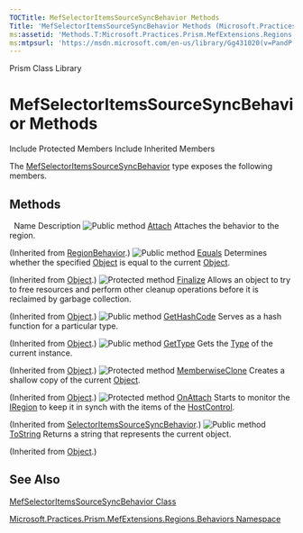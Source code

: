 ```yaml
---
TOCTitle: MefSelectorItemsSourceSyncBehavior Methods
Title: 'MefSelectorItemsSourceSyncBehavior Methods (Microsoft.Practices.Prism.MefExtensions.Regions.Behaviors)'
ms:assetid: 'Methods.T:Microsoft.Practices.Prism.MefExtensions.Regions.Behaviors.MefSelectorItemsSourceSyncBehavior'
ms:mtpsurl: 'https://msdn.microsoft.com/en-us/library/Gg431020(v=PandP.50)'
---
```


Prism Class Library

MefSelectorItemsSourceSyncBehavior Methods
==========================================

Include Protected Members
Include Inherited Members

The [MefSelectorItemsSourceSyncBehavior](https://msdn.microsoft.com/t:microsoft.practices.prism.mefextensions.regions.behaviors.mefselectoritemssourcesyncbehavior) type exposes the following members.

Methods
-------

<span id="methodTableToggle"></span>
 
Name
Description
![](https://msdn.microsoft.com/en-us/Gg431020.pubmethod(en-us,PandP.50).gif "Public method")
[Attach](https://msdn.microsoft.com/m:microsoft.practices.prism.regions.regionbehavior.attach)
Attaches the behavior to the region.

(Inherited from [RegionBehavior](https://msdn.microsoft.com/t:microsoft.practices.prism.regions.regionbehavior).)
![](https://msdn.microsoft.com/en-us/Gg431020.pubmethod(en-us,PandP.50).gif "Public method")
[Equals](http://msdn2.microsoft.com/en-us/library/bsc2ak47)
Determines whether the specified [Object](http://msdn2.microsoft.com/en-us/library/e5kfa45b) is equal to the current [Object](http://msdn2.microsoft.com/en-us/library/e5kfa45b).

(Inherited from [Object](http://msdn2.microsoft.com/en-us/library/e5kfa45b).)
![](https://msdn.microsoft.com/en-us/Gg431020.protmethod(en-us,PandP.50).gif "Protected method")
[Finalize](http://msdn2.microsoft.com/en-us/library/4k87zsw7)
Allows an object to try to free resources and perform other cleanup operations before it is reclaimed by garbage collection.

(Inherited from [Object](http://msdn2.microsoft.com/en-us/library/e5kfa45b).)
![](https://msdn.microsoft.com/en-us/Gg431020.pubmethod(en-us,PandP.50).gif "Public method")
[GetHashCode](http://msdn2.microsoft.com/en-us/library/zdee4b3y)
Serves as a hash function for a particular type.

(Inherited from [Object](http://msdn2.microsoft.com/en-us/library/e5kfa45b).)
![](https://msdn.microsoft.com/en-us/Gg431020.pubmethod(en-us,PandP.50).gif "Public method")
[GetType](http://msdn2.microsoft.com/en-us/library/dfwy45w9)
Gets the [Type](http://msdn2.microsoft.com/en-us/library/42892f65) of the current instance.

(Inherited from [Object](http://msdn2.microsoft.com/en-us/library/e5kfa45b).)
![](https://msdn.microsoft.com/en-us/Gg431020.protmethod(en-us,PandP.50).gif "Protected method")
[MemberwiseClone](http://msdn2.microsoft.com/en-us/library/57ctke0a)
Creates a shallow copy of the current [Object](http://msdn2.microsoft.com/en-us/library/e5kfa45b).

(Inherited from [Object](http://msdn2.microsoft.com/en-us/library/e5kfa45b).)
![](https://msdn.microsoft.com/en-us/Gg431020.protmethod(en-us,PandP.50).gif "Protected method")
[OnAttach](https://msdn.microsoft.com/m:microsoft.practices.prism.regions.behaviors.selectoritemssourcesyncbehavior.onattach)
Starts to monitor the [IRegion](https://msdn.microsoft.com/t:microsoft.practices.prism.regions.iregion) to keep it in synch with the items of the [HostControl](https://msdn.microsoft.com/p:microsoft.practices.prism.regions.behaviors.selectoritemssourcesyncbehavior.hostcontrol).

(Inherited from [SelectorItemsSourceSyncBehavior](https://msdn.microsoft.com/t:microsoft.practices.prism.regions.behaviors.selectoritemssourcesyncbehavior).)
![](https://msdn.microsoft.com/en-us/Gg431020.pubmethod(en-us,PandP.50).gif "Public method")
[ToString](http://msdn2.microsoft.com/en-us/library/7bxwbwt2)
Returns a string that represents the current object.

(Inherited from [Object](http://msdn2.microsoft.com/en-us/library/e5kfa45b).)

See Also
--------

<span id="seeAlsoToggle"></span>
[MefSelectorItemsSourceSyncBehavior Class](https://msdn.microsoft.com/t:microsoft.practices.prism.mefextensions.regions.behaviors.mefselectoritemssourcesyncbehavior)

[Microsoft.Practices.Prism.MefExtensions.Regions.Behaviors Namespace](https://msdn.microsoft.com/n:microsoft.practices.prism.mefextensions.regions.behaviors)
